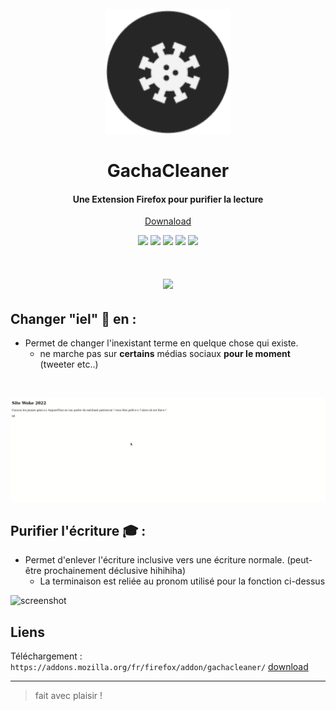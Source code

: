 <h1 align="center">
  <br>
 <center>
 <img src="/icons/external-content.duckduckgo.com.png" alt="Markdownify" width="200"/>
  </center>
  <br>
  GachaCleaner
  <br>
</h1>

<h4 align="center">Une Extension Firefox pour purifier la lecture</h4>
<p align="center">
  <a href="https://addons.mozilla.org/fr/firefox/addon/gachacleaner/">Downaload</a>
</p>
<p align="center">
  <a>
      <img src="https://img.shields.io/badge/JavaScript-323330?style=for-the-badge&logo=javascript&logoColor=F7DF1E">
  </a>
 
  <a>
      <img src="https://img.shields.io/badge/jQuery-0769AD?style=for-the-badge&logo=jquery&logoColor=white">
  </a>

  <a>
    <img src="https://img.shields.io/badge/HTML5-E34F26?style=for-the-badge&logo=html5&logoColor=white">
  </a>

  <a>
    <img src="https://img.shields.io/badge/CSS3-1572B6?style=for-the-badge&logo=css3&logoColor=white">
  </a>

  <a>
    <img src="https://img.shields.io/badge/Firefox_Browser-FF7139?style=for-the-badge&logo=Firefox-Browser&logoColor=white">
  </a>
  
</p>



<h1 align="center" >
  <img src="https://imgur.com/nOo5b0d.png" align="center" />
</h1>

## Changer "iel" 🤮 en :

* Permet de changer l'inexistant terme en quelque chose qui existe.
  - ne marche pas sur **certains** médias sociaux **pour le moment** (tweeter etc..)
<br>

![screenshot](https://github.com/aniito/GachaCleaner-Firefox/blob/main/icons/remplaced.gif)

## Purifier l'écriture 🎓 :

* Permet d'enlever l'écriture inclusive vers une écriture normale. (peut-être prochainement déclusive hihihiha)
  - La terminaison est reliée au pronom utilisé pour la fonction ci-dessus


![screenshot](/home/anito/Bureau/devv/addons/GachaCleaner/icons/remplaced.gif)


## Liens
Téléchargement : `https://addons.mozilla.org/fr/firefox/addon/gachacleaner/`
[download](https://addons.mozilla.org/fr/firefox/addon/gachacleaner/)


---

> fait avec plaisir !
